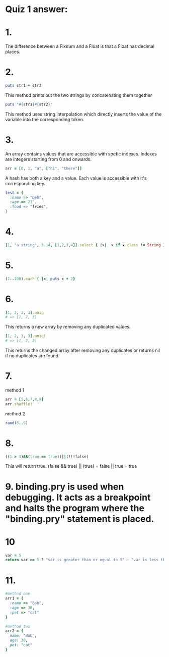 # Quiz 1 answer:


# 1. 
The difference between a Fixnum and a Float is that a Float has decimal places.


# 2.
```ruby
puts str1 + str2
```
This method prints out the two strings by concatenating them together
```ruby
puts "#{str1}#{str2}"
```
This method uses string interpolation which directly inserts the value of the variable into the corresponding token. 


# 3. 
An array contains values that are accessible with spefic indexes. Indexes are integers starting from 0 and onwards. 
```ruby
arr = [0, 1, "a", ["hi", "there"]]
```
A hash has both a key and a value. Each value is accessible with it's corresponding key.
```ruby
test = {
  :name => "Deb",
  :age => 21",
  :food => "fries",
}
```


# 4.
```ruby
[1, "a string", 3.14, [1,2,3,4]].select { |x|  x if x.class != String }
```

# 5.
```ruby
(1..100).each { |x| puts x + 2}
```

# 6.
```ruby
[1, 2, 3, 3].uniq
# => [1, 2, 3]
```
This returns a new array by removing any duplicated values. 
```ruby 
[1, 2, 3, 3].uniq!
# => [1, 2, 3]
```
This returns the changed array after removing any duplicates or returns nil if no duplicates are found.

# 7. 
method 1
```ruby
arr = [5,6,7,8,9]
arr.shuffle!
```
method 2
```ruby
rand(5..9)
```


# 8.
```ruby
((1 > 3)&&(true == true))||(!!!false)
```
This will return true. 
(false && true) || (true) = false || true = true


# 9. binding.pry is used when debugging. It acts as a breakpoint and halts the program where the "binding.pry" statement is placed.


# 10
```ruby
var = 5
return var >= 5 ? "var is greater than or equal to 5" : "var is less than 5"
```


# 11.
```ruby
#method one
arr1 = {
  :name => "Bob",
  :age => 30,
  :pet => "cat"
}

#method two
arr2 = {
  name: "Bob",
  age: 30,
  pet: "cat"
}
```